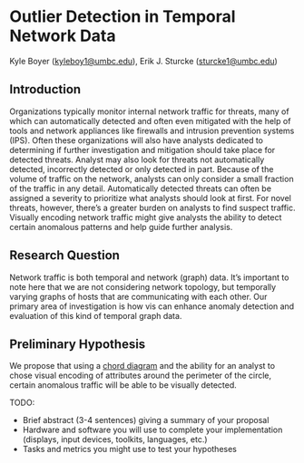 # Outlier Detection in Temporal Network Data

Kyle Boyer (kyleboy1@umbc.edu), Erik J. Sturcke (sturcke1@umbc.edu)

## Introduction

Organizations typically monitor internal network traffic for threats, many of
which can automatically detected and often even mitigated with the help of
tools and network appliances like firewalls and intrusion prevention systems
(IPS). Often these organizations will also have analysts dedicated to
determining if further investigation and mitigation should take place for
detected threats. Analyst may also look for threats not automatically detected,
incorrectly detected or only detected in part. Because of the volume of traffic
on the network, analysts can only consider a small fraction of the traffic in
any detail. Automatically detected threats can often be assigned a severity to
prioritize what analysts should look at first. For novel threats, however,
there’s a greater burden on analysts to find suspect traffic. Visually encoding
network traffic might give analysts the ability to detect certain anomalous
patterns and help guide further analysis. 

## Research Question

Network traffic is both temporal and network (graph) data. It’s important to
note here that we are not considering network topology, but temporally varying
graphs of hosts that are communicating with each other. Our primary area of
investigation is how vis can enhance anomaly detection and evaluation of this
kind of temporal graph data.

## Preliminary Hypothesis

We propose that using a [chord diagram](https://en.wikipedia.org/wiki/Chord_diagram)
and the ability for an analyst to chose visual encoding of attributes around
the perimeter of the circle, certain anomalous traffic will be able to be
visually detected.

TODO:

  - Brief abstract (3-4 sentences) giving a summary of your proposal
  - Hardware and software you will use to complete your implementation (displays, input devices, toolkits, languages, etc.)
  - Tasks and metrics you might use to test your hypotheses

